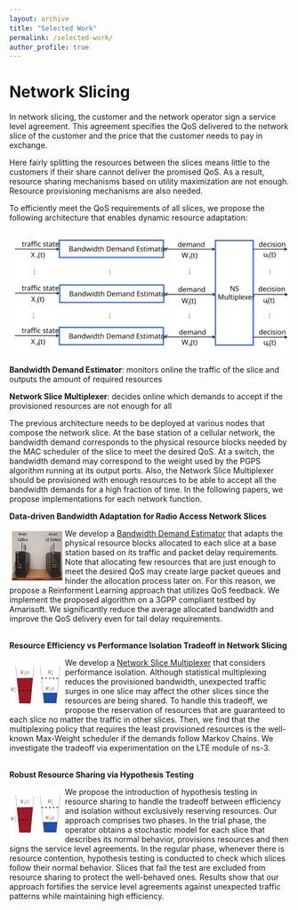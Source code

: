 ```yaml
---
layout: archive
title: "Selected Work"
permalink: /selected-work/
author_profile: true
---
```


# Network Slicing

In network slicing, the customer and the network operator sign a service level agreement. This agreement specifies the QoS delivered to the network slice of the customer and the price that the customer needs to pay in exchange.

Here fairly splitting the resources between the slices means little to the customers if their share cannot deliver the promised QoS. As a result, resource sharing mechanisms based on utility maximization are not enough. Resource provisioning mechanisms are also needed.

To efficiently meet the QoS requirements of all slices, we propose the following architecture that enables dynamic resource adaptation:
<br/>
<br/>

<img src="/images/system.svg" alt="Proposed Architecture" width="900">

**Bandwidth Demand Estimator**: monitors online the traffic of the slice and outputs the amount of required resources

**Network Slice Multiplexer**: decides online which demands to accept if the provisioned resources are not enough for all

The previous architecture needs to be deployed at various nodes that compose the network slice. At the base station of a cellular network, the bandwidth demand corresponds to the physical resource blocks needed by the MAC scheduler of the slice to meet the desired QoS. At a switch, the bandwidth demand may correspond to the weight used by the PGPS algorithm running at its output ports. Also, the Network Slice Multiplexer should be provisioned with enough resources to be able to accept all the bandwidth demands for a high fraction of time. In the following papers, we propose implementations for each network function.

**Data-driven Bandwidth Adaptation for Radio Access Network Slices** <a href="https://arxiv.org/abs/2311.17347">  <i class="fas fa-solid fa-file"></i></a>
<br/>

<img align ="left" height="100" src="/images/testbed_site_4.png" alt="Testbed">
We develop a <ins>Bandwidth Demand Estimator</ins> that adapts the physical resource blocks allocated to each slice at a base station based on its traffic and packet delay requirements. Note that allocating few resources that are just enough to meet the desired QoS may create large packet queues and hinder the allocation process later on. For this reason, we propose a Reinforment Learning approach that utilizes QoS feedback. We implement the proposed algorithm on a 3GPP compliant testbed by Amarisoft. We significantly reduce the average allocated bandwidth and improve the QoS delivery even for tail delay requirements.
<br/>
<br/>

**Resource Efficiency vs Performance Isolation Tradeoff in Network Slicing** <a href="https://ieeexplore.ieee.org/document/10349807"> <i class="fas fa-solid fa-file"></i></a>
<br/>

<img  align="left" height="100" src="/images/multiplex_site_2.svg" alt="Tradeoff">
We develop a <ins>Network Slice Multiplexer</ins> that considers performance isolation. Although statistical multiplexing reduces the provisioned bandwidth, unexpected traffic surges in one slice may affect the other slices since the resources are being shared. To handle this tradeoff, we propose the reservation of resources that are guaranteed to each slice no matter the traffic in other slices. Then, we find that the multiplexing policy that requires the least provisioned resources is the well-known Max-Weight scheduler if the demands follow Markov Chains. We investigate the tradeoff via experimentation on the LTE module of ns-3.
<br/>
<br/>

**Robust Resource Sharing via Hypothesis Testing** <a href="https://arxiv.org/abs/2404.18254"> <i class="fas fa-solid fa-file"></i></a>
<br/>

<img  align="left" height="100" src="/images/multiplex_site_2.svg" alt="Tradeoff">
We propose the introduction of hypothesis testing in resource sharing to handle the tradeoff between efficiency and isolation without exclusively reserving resources. Our approach comprises two phases. In the trial phase, the operator obtains a stochastic model for each slice that describes its normal behavior, provisions resources and then signs the service level agreements. In the regular phase, whenever there is resource contention, hypothesis testing is conducted to check which slices follow their normal behavior. Slices that fail the test are excluded from resource sharing to protect the well-behaved ones. Results show that our approach fortifies the service level agreements against unexpected traffic patterns while maintaining high efficiency.





